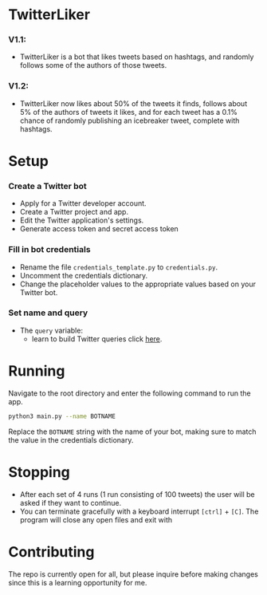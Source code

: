 # TwitterLiker
### V1.1: 
* TwitterLiker is a bot that likes tweets based on hashtags, and randomly follows some of the authors of those tweets.
### V1.2: 
* TwitterLiker now likes about 50% of the tweets it finds, follows about 5% of the authors of tweets it likes, and for each tweet has a 0.1% chance of randomly publishing an icebreaker tweet, complete with hashtags.

# Setup

### Create a Twitter bot
   * Apply for a Twitter developer account.
   * Create a Twitter project and app.
   * Edit the Twitter application's settings.
   * Generate access token and secret access token

### Fill in bot credentials
* Rename the file `credentials_template.py` to `credentials.py`.
* Uncomment the credentials dictionary.
* Change the placeholder values to the appropriate values based on your Twitter bot.

### Set name and query
* The `query` variable:
  * learn to build Twitter queries click [here](https://developer.twitter.com/en/docs/twitter-api/tweets/search/integrate/build-a-query).

# Running
Navigate to the root directory and enter the following command to run the app.
```bash
python3 main.py --name BOTNAME
```
Replace the `BOTNAME` string with the name of your bot, making sure to match the value in the credentials dictionary.
# Stopping
* After each set of 4 runs (1 run consisting of 100 tweets) the user will be asked if they want to continue.
* You can terminate gracefully with a keyboard interrupt `[ctrl]` + `[C]`. The program will close any open files and exit with 

# Contributing
The repo is currently open for all, but please inquire before making changes since this is a learning opportunity for me.